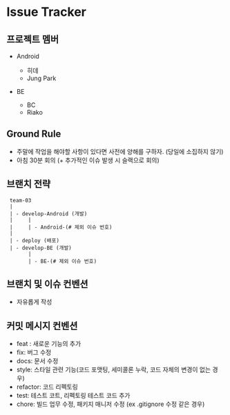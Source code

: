 # Issue Tracker

## 프로젝트 멤버
- Android
  - 히데
  - Jung Park

- BE
  - BC
  - Riako

## Ground Rule

  - 주말에 작업을 해야할 사항이 있다면 사전에 양해를 구하자. (당일에 소집하지 않기)
  - 아침 30분 회의 (+ 추가적인 이슈 발생 시 슬랙으로 회의)

## 브랜치 전략

```
 team-03
 | 
 | - develop-Android (개발)
 |     |
 |     | - Android-(# 제외 이슈 번호)
 |  
 | - deploy (배포)
 | - develop-BE (개발)
       |
       | - BE-(# 제외 이슈 번호)
```

## 브랜치 및 이슈 컨벤션

  - 자유롭게 작성
       
## 커밋 메시지 컨벤션

  - feat : 새로운 기능의 추가
  - fix: 버그 수정
  - docs: 문서 수정
  - style: 스타일 관련 기능(코드 포맷팅, 세미콜론 누락, 코드 자체의 변경이 없는 경우)
  - refactor: 코드 리펙토링
  - test: 테스트 코트, 리펙토링 테스트 코드 추가
  - chore: 빌드 업무 수정, 패키지 매니저 수정 (ex .gitignore 수정 같은 경우)
